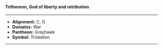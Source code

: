 #### Trithereon, God of liberty and retribution
___

- **Alignment:** C, G
- **Domains:** War
- **Pantheon:** Greyhawk
- **Symbol:** Triskelion
___
